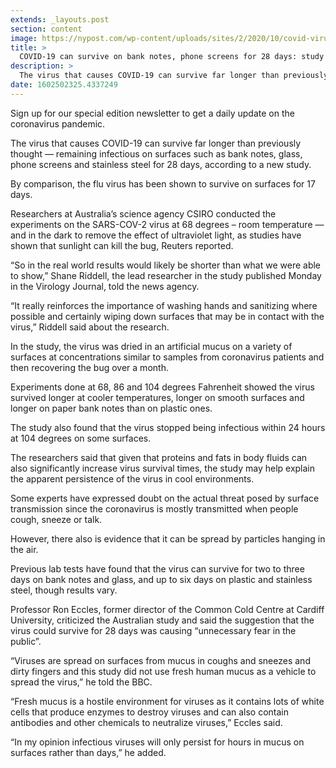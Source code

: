 ```yaml
--- 
extends: _layouts.post 
section: content 
image: https://nypost.com/wp-content/uploads/sites/2/2020/10/covid-virus-43.jpg?quality=90&strip=all&w=1200 
title: > 
  COVID-19 can survive on bank notes, phone screens for 28 days: study 
description: > 
  The virus that causes COVID-19 can survive far longer than previously thought — remaining infectious on surfaces such as bank notes, glass, phone screens and stainless steel for 28 days, according to a new study.By comparison, the flu virus has been shown to survive on surfaces for 17 days.The study also found that the virus stopped being infectious within 24 hours at 104 degrees on some surfaces.Previous lab tests have found that the virus can survive for two to three days on bank notes and glass, and up to six days on plastic and stainless steel, though results vary.“In my opinion infectious viruses will only persist for hours in mucus on surfaces rather than days,” he added. 
date: 1602502325.4337249 
--- 
```

Sign up for our special edition newsletter to get a daily update on the coronavirus pandemic.

The virus that causes COVID-19 can survive far longer than previously thought — remaining infectious on surfaces such as bank notes, glass, phone screens and stainless steel for 28 days, according to a new study.

By comparison, the flu virus has been shown to survive on surfaces for 17 days.

Researchers at Australia’s science agency CSIRO conducted the experiments on the SARS-COV-2 virus at 68 degrees – room temperature — and in the dark to remove the effect of ultraviolet light, as studies have shown that sunlight can kill the bug, Reuters reported.

“So in the real world results would likely be shorter than what we were able to show,” Shane Riddell, the lead researcher in the study published Monday in the Virology Journal, told the news agency.

“It really reinforces the importance of washing hands and sanitizing where possible and certainly wiping down surfaces that may be in contact with the virus,” Riddell said about the research.

In the study, the virus was dried in an artificial mucus on a variety of surfaces at concentrations similar to samples from coronavirus patients and then recovering the bug over a month.

Experiments done at 68, 86 and 104 degrees Fahrenheit showed the virus survived longer at cooler temperatures, longer on smooth surfaces and longer on paper bank notes than on plastic ones.

The study also found that the virus stopped being infectious within 24 hours at 104 degrees on some surfaces.

The researchers said that given that proteins and fats in body fluids can also significantly increase virus survival times, the study may help explain the apparent persistence of the virus in cool environments.

Some experts have expressed doubt on the actual threat posed by surface transmission since the coronavirus is mostly transmitted when people cough, sneeze or talk.

However, there also is evidence that it can be spread by particles hanging in the air.

Previous lab tests have found that the virus can survive for two to three days on bank notes and glass, and up to six days on plastic and stainless steel, though results vary.

Professor Ron Eccles, former director of the Common Cold Centre at Cardiff University, criticized the Australian study and said the suggestion that the virus could survive for 28 days was causing “unnecessary fear in the public”.

“Viruses are spread on surfaces from mucus in coughs and sneezes and dirty fingers and this study did not use fresh human mucus as a vehicle to spread the virus,” he told the BBC.

“Fresh mucus is a hostile environment for viruses as it contains lots of white cells that produce enzymes to destroy viruses and can also contain antibodies and other chemicals to neutralize viruses,” Eccles said.

“In my opinion infectious viruses will only persist for hours in mucus on surfaces rather than days,” he added.
